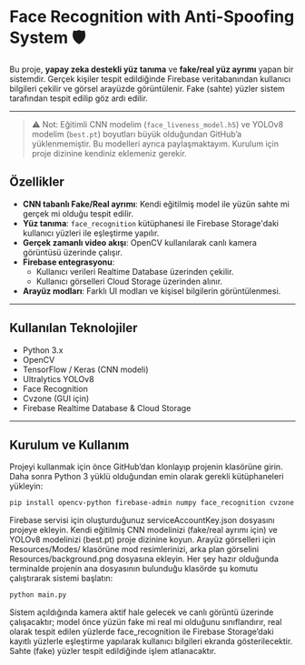 # Face Recognition with Anti-Spoofing System 🛡️

Bu proje, **yapay zeka destekli yüz tanıma** ve **fake/real yüz ayrımı** yapan bir sistemdir. Gerçek kişiler tespit edildiğinde Firebase veritabanından kullanıcı bilgileri çekilir ve görsel arayüzde görüntülenir. Fake (sahte) yüzler sistem tarafından tespit edilip göz ardı edilir.

---
> ⚠️ Not: Eğitimli CNN modelim (`face_liveness_model.h5`) ve YOLOv8 modelim (`best.pt`) boyutları büyük olduğundan GitHub’a yüklenmemiştir. 
> Bu modelleri ayrıca paylaşmaktayım. Kurulum için proje dizinine kendiniz eklemeniz gerekir.

## Özellikler

- **CNN tabanlı Fake/Real ayrımı**: Kendi eğitilmiş model ile yüzün sahte mi gerçek mi olduğu tespit edilir.  
- **Yüz tanıma**: `face_recognition` kütüphanesi ile Firebase Storage'daki kullanıcı yüzleri ile eşleştirme yapılır.  
- **Gerçek zamanlı video akışı**: OpenCV kullanılarak canlı kamera görüntüsü üzerinde çalışır.  
- **Firebase entegrasyonu**:  
  - Kullanıcı verileri Realtime Database üzerinden çekilir.  
  - Kullanıcı görselleri Cloud Storage üzerinden alınır.  
- **Arayüz modları**: Farklı UI modları ve kişisel bilgilerin görüntülenmesi.

---

## Kullanılan Teknolojiler

- Python 3.x  
- OpenCV  
- TensorFlow / Keras (CNN modeli)  
- Ultralytics YOLOv8  
- Face Recognition  
- Cvzone (GUI için)  
- Firebase Realtime Database & Cloud Storage

---

## Kurulum ve Kullanım

Projeyi kullanmak için önce GitHub’dan klonlayıp projenin klasörüne girin. Daha sonra Python 3 yüklü olduğundan emin olarak gerekli kütüphaneleri yükleyin:
```bash
pip install opencv-python firebase-admin numpy face_recognition cvzone tensorflow ultralytics
```

Firebase servisi için oluşturduğunuz serviceAccountKey.json dosyasını projeye ekleyin. Kendi eğitilmiş CNN modelinizi (fake/real ayrımı için) ve YOLOv8 modelinizi (best.pt) proje dizinine koyun. Arayüz görselleri için Resources/Modes/ klasörüne mod resimlerinizi, arka plan görselini Resources/background.png dosyasına ekleyin. Her şey hazır olduğunda terminalde projenin ana dosyasının bulunduğu klasörde şu komutu çalıştırarak sistemi başlatın:
```bash
python main.py
```
Sistem açıldığında kamera aktif hale gelecek ve canlı görüntü üzerinde çalışacaktır; model önce yüzün fake mi real mi olduğunu sınıflandırır, real olarak tespit edilen yüzlerde face_recognition ile Firebase Storage’daki kayıtlı yüzlerle eşleştirme yapılarak kullanıcı bilgileri ekranda gösterilecektir. Sahte (fake) yüzler tespit edildiğinde işlem atlanacaktır.
```
